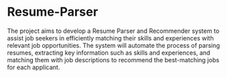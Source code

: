 # Resume-Parser

The project aims to develop a Resume Parser and Recommender system to assist job seekers in efficiently matching their skills and experiences with relevant job opportunities. The system will automate the process of parsing resumes, extracting key information such as skills and experiences, and matching them with job descriptions to recommend the best-matching jobs for each applicant.
